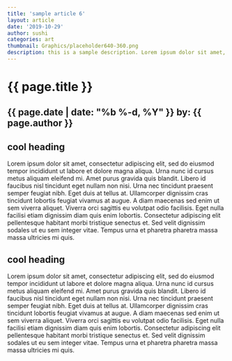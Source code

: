 ```yaml
---
title: 'sample article 6'
layout: article
date: '2019-10-29'
author: sushi
categories: art
thumbnail: Graphics/placeholder640-360.png
description: this is a sample description. Lorem ipsum dolor sit amet, consectetur adipiscing elit, sed do eiusmod tempor incididunt ut labore et dolore magna aliqua.
---
```


# {{ page.title }}
## **{{ page.date | date: "%b %-d, %Y" }} by: {{ page.author }}**

## cool heading

Lorem ipsum dolor sit amet, consectetur adipiscing elit, sed do eiusmod tempor incididunt ut labore et dolore magna aliqua. Urna nunc id cursus metus aliquam eleifend mi. Amet purus gravida quis blandit. Libero id faucibus nisl tincidunt eget nullam non nisi. Urna nec tincidunt praesent semper feugiat nibh. Eget duis at tellus at. Ullamcorper dignissim cras tincidunt lobortis feugiat vivamus at augue. A diam maecenas sed enim ut sem viverra aliquet. Viverra orci sagittis eu volutpat odio facilisis. Eget nulla facilisi etiam dignissim diam quis enim lobortis. Consectetur adipiscing elit pellentesque habitant morbi tristique senectus et. Sed velit dignissim sodales ut eu sem integer vitae. Tempus urna et pharetra pharetra massa massa ultricies mi quis.  


## cool **heading**

Lorem ipsum dolor sit amet, consectetur adipiscing elit, sed do eiusmod tempor incididunt ut labore et dolore magna aliqua. Urna nunc id cursus metus aliquam eleifend mi. Amet purus gravida quis blandit. Libero id faucibus nisl tincidunt eget nullam non nisi. Urna nec tincidunt praesent semper feugiat nibh. Eget duis at tellus at. Ullamcorper dignissim cras tincidunt lobortis feugiat vivamus at augue. A diam maecenas sed enim ut sem viverra aliquet. Viverra orci sagittis eu volutpat odio facilisis. Eget nulla facilisi etiam dignissim diam quis enim lobortis. Consectetur adipiscing elit pellentesque habitant morbi tristique senectus et. Sed velit dignissim sodales ut eu sem integer vitae. Tempus urna et pharetra pharetra massa massa ultricies mi quis.
